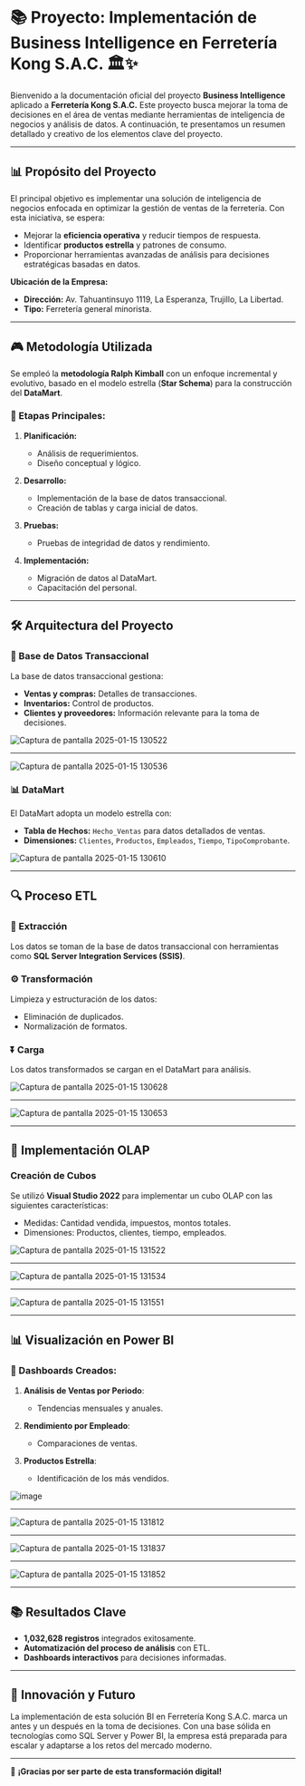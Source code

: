 # 📚 Proyecto: Implementación de Business Intelligence en Ferretería Kong S.A.C. 🏛✨

Bienvenido a la documentación oficial del proyecto **Business Intelligence** aplicado a **Ferretería Kong S.A.C.** Este proyecto busca mejorar la toma de decisiones en el área de ventas mediante herramientas de inteligencia de negocios y análisis de datos. A continuación, te presentamos un resumen detallado y creativo de los elementos clave del proyecto.

---

## 📊 Propósito del Proyecto

El principal objetivo es implementar una solución de inteligencia de negocios enfocada en optimizar la gestión de ventas de la ferretería. Con esta iniciativa, se espera:

- Mejorar la **eficiencia operativa** y reducir tiempos de respuesta.
- Identificar **productos estrella** y patrones de consumo.
- Proporcionar herramientas avanzadas de análisis para decisiones estratégicas basadas en datos.

**Ubicación de la Empresa:**
- **Dirección:** Av. Tahuantinsuyo 1119, La Esperanza, Trujillo, La Libertad.
- **Tipo:** Ferretería general minorista.

---

## 🎮 Metodología Utilizada

Se empleó la **metodología Ralph Kimball** con un enfoque incremental y evolutivo, basado en el modelo estrella (**Star Schema**) para la construcción del **DataMart**.

### 🔄 Etapas Principales:

1. **Planificación:**
   - Análisis de requerimientos.
   - Diseño conceptual y lógico.

2. **Desarrollo:**
   - Implementación de la base de datos transaccional.
   - Creación de tablas y carga inicial de datos.

3. **Pruebas:**
   - Pruebas de integridad de datos y rendimiento.

4. **Implementación:**
   - Migración de datos al DataMart.
   - Capacitación del personal.

---

## 🛠️ Arquitectura del Proyecto

### 📖 Base de Datos Transaccional
La base de datos transaccional gestiona:
- **Ventas y compras:** Detalles de transacciones.
- **Inventarios:** Control de productos.
- **Clientes y proveedores:** Información relevante para la toma de decisiones.

![Captura de pantalla 2025-01-15 130522](https://github.com/user-attachments/assets/a3a96185-ce6d-4675-81bc-bc7898c1a647)

-------
![Captura de pantalla 2025-01-15 130536](https://github.com/user-attachments/assets/57fc15f2-15cf-4fc4-9bac-d52e966a67cd)


### 📊 DataMart
El DataMart adopta un modelo estrella con:
- **Tabla de Hechos:** `Hecho_Ventas` para datos detallados de ventas.
- **Dimensiones:** `Clientes`, `Productos`, `Empleados`, `Tiempo`, `TipoComprobante`.

![Captura de pantalla 2025-01-15 130610](https://github.com/user-attachments/assets/b164f5bf-fc34-41e2-ba62-0ef686b06dd0)

---

## 🔍 Proceso ETL

### 🔋 Extracción
Los datos se toman de la base de datos transaccional con herramientas como **SQL Server Integration Services (SSIS)**.

### ⚙️ Transformación
Limpieza y estructuración de los datos:
- Eliminación de duplicados.
- Normalización de formatos.

### ⏬ Carga
Los datos transformados se cargan en el DataMart para análisis.

![Captura de pantalla 2025-01-15 130628](https://github.com/user-attachments/assets/4985622e-8a9d-405c-b2a5-50bcb5dabad6) 

---------
![Captura de pantalla 2025-01-15 130653](https://github.com/user-attachments/assets/ab816789-985c-4e54-bd5b-b5d2432dc9b2)

---

## 🔢 Implementación OLAP

### Creación de Cubos
Se utilizó **Visual Studio 2022** para implementar un cubo OLAP con las siguientes características:
- Medidas: Cantidad vendida, impuestos, montos totales.
- Dimensiones: Productos, clientes, tiempo, empleados.

![Captura de pantalla 2025-01-15 131522](https://github.com/user-attachments/assets/67f892a3-d171-4e42-ac1f-e749fc670e41)

-------
![Captura de pantalla 2025-01-15 131534](https://github.com/user-attachments/assets/b340ece7-2efc-48cb-a5f9-58b1b90548a7)

-------
![Captura de pantalla 2025-01-15 131551](https://github.com/user-attachments/assets/383f56d5-f7e5-4807-8fbb-21968524e10d)

---

## 📊 Visualización en Power BI

### 🎨 Dashboards Creados:

1. **Análisis de Ventas por Periodo**:
   - Tendencias mensuales y anuales.

2. **Rendimiento por Empleado**:
   - Comparaciones de ventas.

3. **Productos Estrella**:
   - Identificación de los más vendidos.

![image](https://github.com/user-attachments/assets/a63558ac-f815-4c70-8ec0-2abaae17f1f5)

-----------
![Captura de pantalla 2025-01-15 131812](https://github.com/user-attachments/assets/1fe8b84e-ac0e-4abc-93c5-e5c6b0a2af86)

-----------

![Captura de pantalla 2025-01-15 131837](https://github.com/user-attachments/assets/a1fe2f85-0b22-4e6e-9028-9b95db1feccd)

-----------

![Captura de pantalla 2025-01-15 131852](https://github.com/user-attachments/assets/91c8c5d9-2723-47a2-b990-83c2a3fe0274)


---

## 📚 Resultados Clave

- **1,032,628 registros** integrados exitosamente.
- **Automatización del proceso de análisis** con ETL.
- **Dashboards interactivos** para decisiones informadas.

---

## 🚀 Innovación y Futuro

La implementación de esta solución BI en Ferretería Kong S.A.C. marca un antes y un después en la toma de decisiones. Con una base sólida en tecnologías como SQL Server y Power BI, la empresa está preparada para escalar y adaptarse a los retos del mercado moderno.

---

🌟 **¡Gracias por ser parte de esta transformación digital!**
